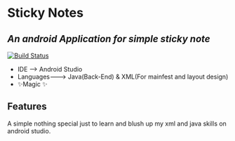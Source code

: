 # Sticky Notes
## _An android Application for simple sticky note_

[![Build Status](https://travis-ci.org/joemccann/dillinger.svg?branch=master)](https://travis-ci.org/joemccann/dillinger)

- IDE --> Android Studio
- Languages---> Java(Back-End) & XML(For mainfest and layout design)
- ✨Magic ✨

## Features

A simple nothing special just to learn and blush up my xml and java skills on android studio.

